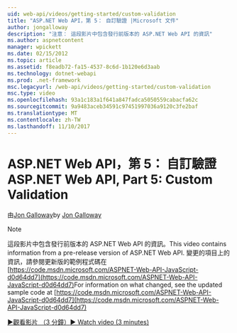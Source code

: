 ```yaml
---
uid: web-api/videos/getting-started/custom-validation
title: "ASP.NET Web API，第 5： 自訂驗證 |Microsoft 文件"
author: jongalloway
description: "注意： 這段影片中包含發行前版本的 ASP.NET Web API 的資訊"
ms.author: aspnetcontent
manager: wpickett
ms.date: 02/15/2012
ms.topic: article
ms.assetid: f8eadb72-fa15-4537-8c6d-1b120e6d3aab
ms.technology: dotnet-webapi
ms.prod: .net-framework
msc.legacyurl: /web-api/videos/getting-started/custom-validation
msc.type: video
ms.openlocfilehash: 93a1c183a1f641a847fadca5050559cabacfa62c
ms.sourcegitcommit: 9a9483aceb34591c97451997036a9120c3fe2baf
ms.translationtype: MT
ms.contentlocale: zh-TW
ms.lasthandoff: 11/10/2017
---
```

<a name="aspnet-web-api-part-5-custom-validation"></a><span data-ttu-id="d302d-103">ASP.NET Web API，第 5： 自訂驗證</span><span class="sxs-lookup"><span data-stu-id="d302d-103">ASP.NET Web API, Part 5: Custom Validation</span></span>
====================
<span data-ttu-id="d302d-104">由[Jon Galloway](https://github.com/jongalloway)</span><span class="sxs-lookup"><span data-stu-id="d302d-104">by [Jon Galloway](https://github.com/jongalloway)</span></span>

> [!NOTE]
> <span data-ttu-id="d302d-105">這段影片中包含發行前版本的 ASP.NET Web API 的資訊。</span><span class="sxs-lookup"><span data-stu-id="d302d-105">This video contains information from a pre-release version of ASP.NET Web API.</span></span> <span data-ttu-id="d302d-106">變更的項目上的資訊，請參閱更新版的範例程式碼在[https://code.msdn.microsoft.com/ASPNET-Web-API-JavaScript-d0d64dd7](https://code.msdn.microsoft.com/ASPNET-Web-API-JavaScript-d0d64dd7)</span><span class="sxs-lookup"><span data-stu-id="d302d-106">For information on what changed, see the updated sample code at [https://code.msdn.microsoft.com/ASPNET-Web-API-JavaScript-d0d64dd7](https://code.msdn.microsoft.com/ASPNET-Web-API-JavaScript-d0d64dd7)</span></span>

[<span data-ttu-id="d302d-107">&#9654;觀看影片 （3 分鐘）</span><span class="sxs-lookup"><span data-stu-id="d302d-107">&#9654; Watch video (3 minutes)</span></span>](https://channel9.msdn.com/Blogs/ASP-NET-Site-Videos/custom-validation)
